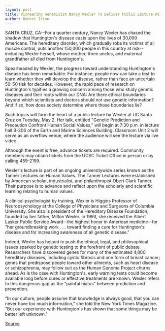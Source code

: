 ```yaml
---
layout: post
title: Pioneering Geneticist Nancy Wexler To Deliver Public Lecture At UCSC
author: Robert Irion
---
```


SANTA CRUZ, CA--For a quarter century, Nancy Wexler has chased  the shadow that Huntington's disease casts upon the lives of 30,000  Americans. The hereditary disorder, which gradually robs its victims  of all muscle control, puts another 150,000 people in this country at  risk--including Wexler herself, whose mother, three uncles, and  maternal grandfather all died from Huntington's.

Spearheaded by Wexler, the progress toward understanding  Huntington's disease has been remarkable. For instance, people now  can take a test to learn whether they will develop the disease,  rather than face an uncertain 50-50 risk for decades. However, the  rapid pace of research on Huntington's typifies a growing concern  among those who study genetic diseases and their roots within our  DNA: Are there ethical boundaries beyond which scientists and  doctors should not use genetic information? And if so, how does  society determine where those boundaries lie?

Such topics will form the heart of a public lecture by Wexler  at UC Santa Cruz on Tuesday, May 2. Her talk, entitled "Genetic  Prediction and Precaution Confront Human Social Values," will begin  at 7:30 p.m. in lecture hall B-206 of the Earth and Marine Sciences  Building. Classroom Unit 2 will serve as an overflow venue, where  the audience will see the lecture via live video.

Although the event is free, advance tickets are required.  Community members may obtain tickets from the UCSC Ticket Office  in person or by calling 459-2159.

Wexler's lecture is part of an ongoing universitywide series  known as the Tanner Lectures on Human Values. The Tanner Lectures  were established by American scholar, industrialist, and  philanthropist Obert Clark Tanner. Their purpose is to advance and  reflect upon the scholarly and scientific learning relating to human  values.

A clinical psychologist by training, Wexler is Higgins  Professor of Neuropsychology at the College of Physicians and  Surgeons of Columbia University. She also is president of the  Hereditary Disease Foundation, founded by her father, Milton Wexler.  In 1993, she received the Albert Lasker Public Service Award--the  highest honor in American medicine--for "her groundbreaking work . . . toward finding a cure for Huntington's disease and for increasing  awareness of all genetic disease."

Indeed, Wexler has helped to push the ethical, legal, and  philosophical issues sparked by genetic testing to the forefront of  public debate. Researchers have discovered genes for many of the  estimated 4,000 hereditary diseases, including cystic fibrosis and  one form of breast cancer; genes that predispose people toward  other ailments, such as heart disease or schizophrenia, may follow  suit as the Human Genome Project churns ahead. As is the case with  Huntington's, early warning tests could become available long before  cures or effective treatments are known. Wexler refers to this  dangerous gap as the "painful hiatus" between prediction and  prevention.

"In our culture, people assume that knowledge is always good,  that you can never have too much information," she told the New York  Times Magazine. "But our experience with Huntington's has shown  that some things may be better left unknown."

[Source](http://www1.ucsc.edu/news_events/press_releases/archive/94-95/04-95/042495-Pioneering_generici.html "Permalink to 042495-Pioneering_generici")
